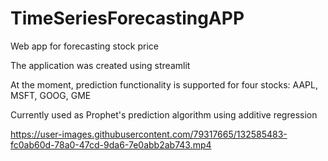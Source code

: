 # TimeSeriesForecastingAPP
Web app for forecasting stock price

The application was created using streamlit 

At the moment, prediction functionality is supported for four stocks: AAPL, MSFT, GOOG, GME

Currently used as Prophet's prediction algorithm using additive regression

https://user-images.githubusercontent.com/79317665/132585483-fc0ab60d-78a0-47cd-9da6-7e0abb2ab743.mp4
